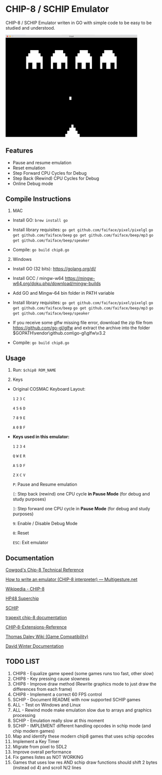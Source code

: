 # CHIP-8 / SCHIP Emulator

CHIP-8 / SCHIP Emulator writen in GO with simple code to be easy to be studied and understood.

<img width="430" alt="invaders" src="https://github.com/cassianoperin/CHIP-8_GO/blob/master/images/invaders.png">

## Features
* Pause and resume emulation
* Reset emulation
* Step Forward CPU Cycles for Debug
* Step Back (Rewind) CPU Cycles for Debug
* Online Debug mode

## Compile Instructions

1) MAC
* Install GO:
 `brew install go`

* Install library requisites:
`go get github.com/faiface/pixel/pixelgl`
`go get github.com/faiface/beep`
`go get github.com/faiface/beep/mp3`
`go get github.com/faiface/beep/speaker`

* Compile:
`go build chip8.go`

2) Windows
* Install GO (32 bits):
https://golang.org/dl/

* Install GCC / mingw-w64
https://mingw-w64.org/doku.php/download/mingw-builds

* Add GO and Mingw-64 bin folder in PATH variable

* Install library requisites:
`go get github.com/faiface/pixel/pixelgl`
`go get github.com/faiface/beep`
`go get github.com/faiface/beep/mp3`
`go get github.com/faiface/beep/speaker`

* If you receive some glfw missing file error, download the zip file from https://github.com/go-gl/glfw and extract the archive into the folder $GOPATH\vendor\github.com\go-gl\glfw\v3.2

* Compile:
`go build chip8.go`


## Usage

1. Run:
	`$chip8 ROM_NAME`

2. Keys
- Original COSMAC Keyboard Layout:

	`1` `2` `3` `C`

	`4` `5` `6` `D`

	`7` `8` `9` `E`

	`A` `0` `B` `F`

- **Keys used in this emulator:**

	`1` `2` `3` `4`

	`Q` `W` `E` `R`

	`A` `S` `D` `F`

	`Z` `X` `C` `V`

	`P`: Pause and Resume emulation

	`[`: Step back (rewind) one CPU cycle **in Pause Mode** (for debug and study purposes)

	`]`: Step forward one CPU cycle in **Pause Mode** (for debug and study purposes)

	`9`: Enable / Disable Debug Mode

	`0`: Reset

	`ESC`: Exit emulator


## Documentation
[Cowgod's Chip-8 Technical Reference](http://devernay.free.fr/hacks/chip8/C8TECH10.HTM#0.0)

[How to write an emulator (CHIP-8 interpreter) — Multigesture.net](http://www.multigesture.net/articles/how-to-write-an-emulator-chip-8-interpreter/)

[Wikipedia - CHIP-8](https://en.wikipedia.org/wiki/CHIP-8)

[HP48 Superchip](https://github.com/Chromatophore/HP48-Superchip)

[SCHIP](http://devernay.free.fr/hacks/chip8/schip.txt)

[trapexit chip-8 documentation](https://github.com/trapexit/chip-8_documentation)

[CHIP‐8-Extensions-Reference](https://github.com/mattmikolay/chip-8/wiki/CHIP%E2%80%908-Extensions-Reference)

[Thomas Daley Wiki (Game Compatibility)](https://github.com/tomdaley92/kiwi-8/issues/9)

[David Winter Documentation](http://vanbeveren.byethost13.com/stuff/CHIP8.pdf?i=2)



## TODO LIST

1. CHIP8 - Equalize game speed (some games runs too fast, other slow)
2. CHIP8 - Key pressing cause slowness
3. CHIP8 - Improve draw method (Rewrite graphics mode to just draw the differences from each frame)
4. CHIP8 - Implement a correct 60 FPS control
5. SCHIP - Document README with now supported SCHIP games
6. ALL - Test on Windows and Linux
7. ALL - Rewind mode make emulation slow due to arrays and graphics processing
8. SCHIP - Emulation really slow at this moment
9. SCHIP - IMPLEMENT different handling opcodes in schip mode (and chip modern games)
10. Map and identify these modern chip8 games that uses schip opcodes
11. Implement a Key Timer
12. Migrate from pixel to SDL2
13. Improve overall performance
14. Fix games listes as NOT WORKING
15. Games that uses low res AND schip draw functions should shift 2 bytes (instead od 4) and scroll N/2 lines
